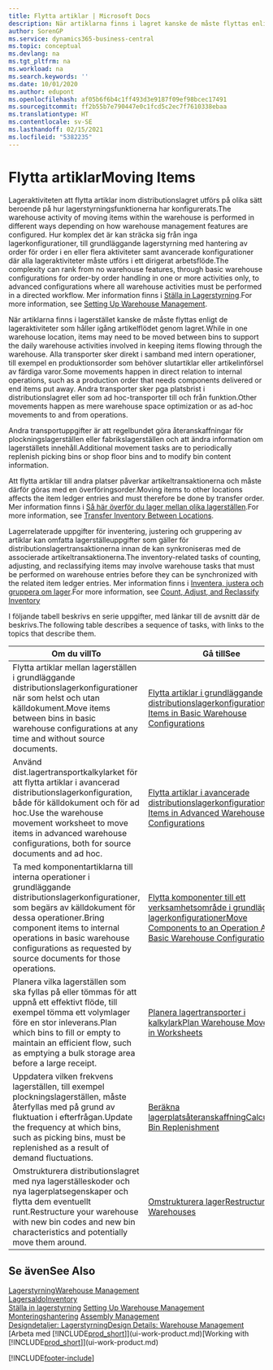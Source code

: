 ```yaml
---
title: Flytta artiklar | Microsoft Docs
description: När artiklarna finns i lagret kanske de måste flyttas enligt de lageraktiviteter som håller igång artikelflödet genom lagret. Alla transporter sker direkt i samband med intern operationer, till exempel en produktionsorder som behöver slutartiklar eller artikelinförsel av färdiga varor. Andra transporter sker pga platsbrist i distributionslagret eller som ad hoc-transporter till och från funktion.
author: SorenGP
ms.service: dynamics365-business-central
ms.topic: conceptual
ms.devlang: na
ms.tgt_pltfrm: na
ms.workload: na
ms.search.keywords: ''
ms.date: 10/01/2020
ms.author: edupont
ms.openlocfilehash: af05b6f6b4c1ff493d3e9187f09ef98bcec17491
ms.sourcegitcommit: ff2b55b7e790447e0c1fcd5c2ec7f7610338ebaa
ms.translationtype: HT
ms.contentlocale: sv-SE
ms.lasthandoff: 02/15/2021
ms.locfileid: "5382235"
---
```

# <a name="moving-items"></a><span data-ttu-id="c1943-105">Flytta artiklar</span><span class="sxs-lookup"><span data-stu-id="c1943-105">Moving Items</span></span>
<span data-ttu-id="c1943-106">Lageraktiviteten att flytta artiklar inom distributionslagret utförs på olika sätt beroende på hur lagerstyrningsfunktionerna har konfigurerats.</span><span class="sxs-lookup"><span data-stu-id="c1943-106">The warehouse activity of moving items within the warehouse is performed in different ways depending on how warehouse management features are configured.</span></span> <span data-ttu-id="c1943-107">Hur komplex det är kan sträcka sig från inga lagerkonfigurationer, till grundläggande lagerstyrning med hantering av order för order i en eller flera aktiviteter samt avancerade konfigurationer där alla lageraktiviteter måste utförs i ett dirigerat arbetsflöde.</span><span class="sxs-lookup"><span data-stu-id="c1943-107">The complexity can rank from no warehouse features, through basic warehouse configurations for order-by order handling in one or more activities only, to advanced configurations where all warehouse activities must be performed in a directed workflow.</span></span> <span data-ttu-id="c1943-108">Mer information finns i [Ställa in Lagerstyrning](warehouse-setup-warehouse.md).</span><span class="sxs-lookup"><span data-stu-id="c1943-108">For more information, see [Setting Up Warehouse Management](warehouse-setup-warehouse.md).</span></span>

<span data-ttu-id="c1943-109">När artiklarna finns i lagerstället kanske de måste flyttas enligt de lageraktiviteter som håller igång artikelflödet genom lagret.</span><span class="sxs-lookup"><span data-stu-id="c1943-109">While in one warehouse location, items may need to be moved between bins to support the daily warehouse activities involved in keeping items flowing through the warehouse.</span></span> <span data-ttu-id="c1943-110">Alla transporter sker direkt i samband med intern operationer, till exempel en produktionsorder som behöver slutartiklar eller artikelinförsel av färdiga varor.</span><span class="sxs-lookup"><span data-stu-id="c1943-110">Some movements happen in direct relation to internal operations, such as a production order that needs components delivered or end items put away.</span></span> <span data-ttu-id="c1943-111">Andra transporter sker pga platsbrist i distributionslagret eller som ad hoc-transporter till och från funktion.</span><span class="sxs-lookup"><span data-stu-id="c1943-111">Other movements happen as mere warehouse space optimization or as ad-hoc movements to and from operations.</span></span>

<span data-ttu-id="c1943-112">Andra transportuppgifter är att regelbundet göra återanskaffningar för plockningslagerställen eller fabrikslagerställen och att ändra information om lagerställets innehåll.</span><span class="sxs-lookup"><span data-stu-id="c1943-112">Additional movement tasks are to periodically replenish picking bins or shop floor bins and to modify bin content information.</span></span>

<span data-ttu-id="c1943-113">Att flytta artiklar till andra platser påverkar artikeltransaktionerna och måste därför göras med en överföringsorder.</span><span class="sxs-lookup"><span data-stu-id="c1943-113">Moving items to other locations affects the item ledger entries and must therefore be done by transfer order.</span></span> <span data-ttu-id="c1943-114">Mer information finns i [Så här överför du lager mellan olika lagerställen](inventory-how-transfer-between-locations.md).</span><span class="sxs-lookup"><span data-stu-id="c1943-114">For more information, see [Transfer Inventory Between Locations](inventory-how-transfer-between-locations.md).</span></span>  

<span data-ttu-id="c1943-115">Lagerrelaterade uppgifter för inventering, justering och gruppering av artiklar kan omfatta lagerställeuppgifter som gäller för distributionslagertransaktionerna innan de kan synkroniseras med de associerade artikeltransaktionerna.</span><span class="sxs-lookup"><span data-stu-id="c1943-115">The inventory-related tasks of counting, adjusting, and reclassifying items may involve warehouse tasks that must be performed on warehouse entries before they can be synchronized with the related item ledger entries.</span></span> <span data-ttu-id="c1943-116">Mer information finns i [Inventera, justera och gruppera om lager](inventory-how-count-adjust-reclassify.md).</span><span class="sxs-lookup"><span data-stu-id="c1943-116">For more information, see [Count, Adjust, and Reclassify Inventory](inventory-how-count-adjust-reclassify.md)</span></span>  

 <span data-ttu-id="c1943-117">I följande tabell beskrivs en serie uppgifter, med länkar till de avsnitt där de beskrivs.</span><span class="sxs-lookup"><span data-stu-id="c1943-117">The following table describes a sequence of tasks, with links to the topics that describe them.</span></span>   

|<span data-ttu-id="c1943-118">**Om du vill**</span><span class="sxs-lookup"><span data-stu-id="c1943-118">**To**</span></span>|<span data-ttu-id="c1943-119">**Gå till**</span><span class="sxs-lookup"><span data-stu-id="c1943-119">**See**</span></span>|  
|------------|-------------|  
|<span data-ttu-id="c1943-120">Flytta artiklar mellan lagerställen i grundläggande distributionslagerkonfigurationer när som helst och utan källdokument.</span><span class="sxs-lookup"><span data-stu-id="c1943-120">Move items between bins in basic warehouse configurations at any time and without source documents.</span></span>|[<span data-ttu-id="c1943-121">Flytta artiklar i grundläggande distributionslagerkonfigurationer</span><span class="sxs-lookup"><span data-stu-id="c1943-121">Move Items in Basic Warehouse Configurations</span></span>](warehouse-how-to-move-items-ad-hoc-in-basic-warehousing.md)|
|<span data-ttu-id="c1943-122">Använd dist.lagertransportkalkylarket för att flytta artiklar i avancerad distributionslagerkonfiguration, både för källdokument och för ad hoc.</span><span class="sxs-lookup"><span data-stu-id="c1943-122">Use the warehouse movement worksheet to move items in advanced warehouse configurations, both for source documents and ad hoc.</span></span>|[<span data-ttu-id="c1943-123">Flytta artiklar i avancerade distributionslagerkonfigurationer</span><span class="sxs-lookup"><span data-stu-id="c1943-123">Move Items in Advanced Warehouse Configurations</span></span>](warehouse-how-to-move-items-in-advanced-warehousing.md)|  
|<span data-ttu-id="c1943-124">Ta med komponentartiklarna till interna operationer i grundläggande distributionslagerkonfigurationer, som begärs av källdokument för dessa operationer.</span><span class="sxs-lookup"><span data-stu-id="c1943-124">Bring component items to internal operations in basic warehouse configurations as requested by source documents for those operations.</span></span>|[<span data-ttu-id="c1943-125">Flytta komponenter till ett verksamhetsområde i grundläggande lagerkonfigurationer</span><span class="sxs-lookup"><span data-stu-id="c1943-125">Move Components to an Operation Area in Basic Warehouse Configurations</span></span>](warehouse-how-to-move-components-to-an-operation-area-in-basic-warehousing.md)|
|<span data-ttu-id="c1943-126">Planera vilka lagerställen som ska fyllas på eller tömmas för att uppnå ett effektivt flöde, till exempel tömma ett volymlager före en stor inleverans.</span><span class="sxs-lookup"><span data-stu-id="c1943-126">Plan which bins to fill or empty to maintain an efficient flow, such as emptying a bulk storage area before a large receipt.</span></span>|[<span data-ttu-id="c1943-127">Planera lagertransporter i kalkylark</span><span class="sxs-lookup"><span data-stu-id="c1943-127">Plan Warehouse Movements in Worksheets</span></span>](warehouse-how-to-plan-warehouse-movements-in-worksheets.md)|
|<span data-ttu-id="c1943-128">Uppdatera vilken frekvens lagerställen, till exempel plockningslagerställen, måste återfyllas med på grund av fluktuation i efterfrågan.</span><span class="sxs-lookup"><span data-stu-id="c1943-128">Update the frequency at which bins, such as picking bins, must be replenished as a result of demand fluctuations.</span></span>|[<span data-ttu-id="c1943-129">Beräkna lagerplatsåteranskaffning</span><span class="sxs-lookup"><span data-stu-id="c1943-129">Calculate Bin Replenishment</span></span>](warehouse-how-to-calculate-bin-replenishment.md)|
|<span data-ttu-id="c1943-130">Omstrukturera distributionslagret med nya lagerställeskoder och nya lagerplatsegenskaper och flytta dem eventuellt runt.</span><span class="sxs-lookup"><span data-stu-id="c1943-130">Restructure your warehouse with new bin codes and new bin characteristics and potentially move them around.</span></span>|[<span data-ttu-id="c1943-131">Omstrukturera lager</span><span class="sxs-lookup"><span data-stu-id="c1943-131">Restructure Warehouses</span></span>](warehouse-how-to-restructure-warehouses.md)|  

## <a name="see-also"></a><span data-ttu-id="c1943-132">Se även</span><span class="sxs-lookup"><span data-stu-id="c1943-132">See Also</span></span>  
[<span data-ttu-id="c1943-133">Lagerstyrning</span><span class="sxs-lookup"><span data-stu-id="c1943-133">Warehouse Management</span></span>](warehouse-manage-warehouse.md)  
[<span data-ttu-id="c1943-134">Lagersaldo</span><span class="sxs-lookup"><span data-stu-id="c1943-134">Inventory</span></span>](inventory-manage-inventory.md)  
<span data-ttu-id="c1943-135">[Ställa in lagerstyrning](warehouse-setup-warehouse.md)   </span><span class="sxs-lookup"><span data-stu-id="c1943-135">[Setting Up Warehouse Management](warehouse-setup-warehouse.md)   </span></span>  
<span data-ttu-id="c1943-136">[Monteringshantering](assembly-assemble-items.md)  </span><span class="sxs-lookup"><span data-stu-id="c1943-136">[Assembly Management](assembly-assemble-items.md)  </span></span>  
[<span data-ttu-id="c1943-137">Designdetaljer: Lagerstyrning</span><span class="sxs-lookup"><span data-stu-id="c1943-137">Design Details: Warehouse Management</span></span>](design-details-warehouse-management.md)  
<span data-ttu-id="c1943-138">[Arbeta med [!INCLUDE[prod_short](includes/prod_short.md)]](ui-work-product.md)</span><span class="sxs-lookup"><span data-stu-id="c1943-138">[Working with [!INCLUDE[prod_short](includes/prod_short.md)]](ui-work-product.md)</span></span>


[!INCLUDE[footer-include](includes/footer-banner.md)]